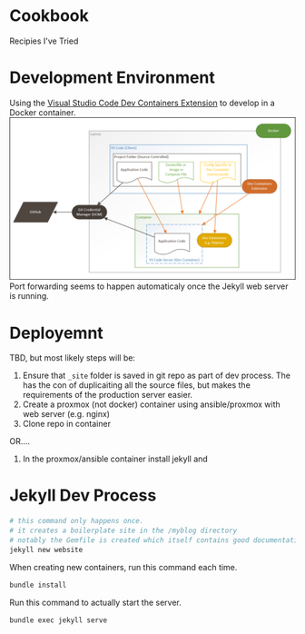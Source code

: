 # Cookbook

Recipies I've Tried

# Development Environment
Using the [Visual Studio Code Dev Containers Extension](https://code.visualstudio.com/docs/devcontainers/containers) to develop in a Docker container.
![](/docs/dev-containers-arch.png)
Port forwarding seems to happen automaticaly once the Jekyll web server is running.

# Deployemnt
TBD, but most likely steps will be:
1. Ensure that `_site` folder is saved in git repo as part of dev process. The has the con of duplicaiting all the source files, but makes the requirements of the production server easier.
1. Create a proxmox (not docker) container using ansible/proxmox with web server (e.g. nginx)
1. Clone repo in container

OR....

1. In the proxmox/ansible container install jekyll and 


# Jekyll Dev Process
```sh
# this command only happens once.
# it creates a boilerplate site in the /myblog directory
# notably the Gemfile is created which itself contains good documentation
jekyll new website
```
When creating new containers, run this command each time.
```sh
bundle install
```
Run this command to actually start the server.
```sh
bundle exec jekyll serve
```
